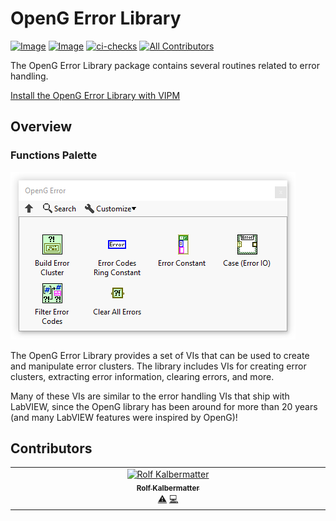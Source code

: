 # OpenG Error Library

[![Image](https://www.vipm.io/package/oglib_error/badge.svg?metric=installs)](https://www.vipm.io/package/oglib_error/) [![Image](https://www.vipm.io/package/oglib_error/badge.svg?metric=stars)](https://www.vipm.io/package/oglib_error/) [![ci-checks](https://github.com/vipm-io/OpenG-Error-Library/actions/workflows/ci.yml/badge.svg)](https://github.com/vipm-io/OpenG-Error-Library/actions/workflows/ci.yml)
[![All Contributors](https://img.shields.io/github/all-contributors/vipm-io/OpenG-Error-Library?color=ee8449&style=flat-square)](#contributors)

The OpenG Error Library package contains several routines related to error handling.

[Install the OpenG Error Library with VIPM](https://www.vipm.io/package/oglib_error/)

## Overview

### Functions Palette

![OpenG Error Functions Palette](docs/functions_palette.png)

The OpenG Error Library provides a set of VIs that can be used to create and manipulate error clusters. The library includes VIs for creating error clusters, extracting error information, clearing errors, and more.

Many of these VIs are similar to the error handling VIs that ship with LabVIEW, since the OpenG library has been around for more than 20 years (and many LabVIEW features were inspired by OpenG)!

## Contributors

<!-- ALL-CONTRIBUTORS-LIST:START - Do not remove or modify this section -->
<!-- prettier-ignore-start -->
<!-- markdownlint-disable -->
<table>
  <tbody>
    <tr>
      <td align="center" valign="top" width="14.28%"><a href="http://blog.kalbermatter.nl"><img src="https://avatars.githubusercontent.com/u/15158041?v=4?s=100" width="100px;" alt="Rolf Kalbermatter"/><br /><sub><b>Rolf Kalbermatter</b></sub></a><br /><a href="#test-RolfKal" title="Tests">⚠️</a> <a href="#code-RolfKal" title="Code">💻</a></td>
    </tr>
  </tbody>
</table>

<!-- markdownlint-restore -->
<!-- prettier-ignore-end -->

<!-- ALL-CONTRIBUTORS-LIST:END -->

